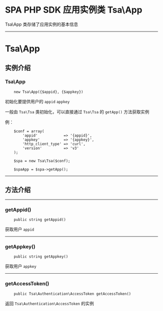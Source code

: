 # SPA PHP SDK 应用实例类 Tsa\App

Tsa\App 类存储了应用实例的基本信息

---

# Tsa\App

## 实例介绍

### Tsa\App

```
    new Tsa\App({$appid}, {$appkey})
```

初始化要提供用户的 `appid` `appkey`

一般由 `Tsa\Tsa` 类初始化，可以直接通过 `Tsa\Tsa` 的 `getApp()` 方法获取实例

例：

```
    $conf = array(
        'appid'            => '{appid}',
        'appkey'           => '{appkey}',
        'http_client_type' => 'curl',
        'version'          => 'v3'
    );

    $spa = new Tsa\Tsa($conf);

    $spaApp = $spa->getApp();
```

---

## 方法介绍

---

### getAppid()

```
    public string getAppid()
```

获取用户 `appid`

---

### getAppkey()

```
    public string getAppkey()
```

获取用户 `appkey`

---

### getAccessToken()

```
    public Tsa\Authentication\AccessToken getAccessToken()
```

返回 `Tsa\Authentication\AccessToken` 的实例
